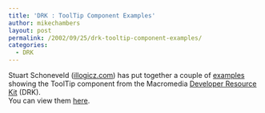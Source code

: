 ```yaml
---
title: 'DRK : ToolTip Component Examples'
author: mikechambers
layout: post
permalink: /2002/09/25/drk-tooltip-component-examples/
categories:
  - DRK
---
```



Stuart Schoneveld ([illogicz.com][1]) has put together a couple of [examples][2] showing the ToolTip component from the Macromedia [Developer Resource Kit][3] (DRK).  
You can view them [here][2].

 [1]: http://www.illogicz.com/
 [2]: http://www.illogicz.com/blog/000043.php
 [3]: http://www.macromedia.com/software/drk/